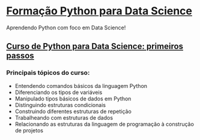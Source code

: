 # [Formação Python para Data Science](https://cursos.alura.com.br/formacao-data-science-python)
Aprendendo Python com foco em Data Science!

## [Curso de Python para Data Science: primeiros passos](https://cursos.alura.com.br/course/python-data-science-primeiros-passos)

### Principais tópicos do curso:

* Entendendo comandos básicos da linguagem Python
* Diferenciando os tipos de variáveis
* Manipulado tipos básicos de dados em Python
* Distinguindo estruturas condicionais
* Construindo diferentes estruturas de repetição
* Trabalheando com estruturas de dados
* Relacionando as estruturas da linguagem de programação à construção de projetos
